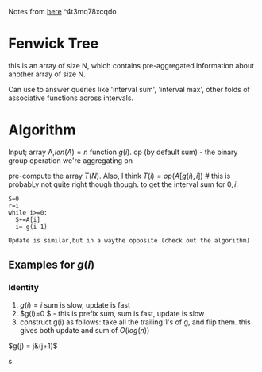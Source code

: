 


Notes from [here](https://cp-algorithms.com/data_structures/fenwick.html#overview) ^4t3mq78xcqdo

# Fenwick Tree
this is an array of size N, which contains pre-aggregated information about another array of size N.

Can use to answer queries like 'interval sum', 'interval max', other folds of associative functions across intervals.

# Algorithm



Input;
array A,$len(A)=n$
function $g(i)$.
op (by default sum) - the binary group operation we're aggregating on

pre-compute the array $T(N)$.
Also, I think $T(i) = op(A[g(i),i])$ # this is probabLy not quite right though though.
to get the interval sum for $0,i$:
```
S=0
r=i
while i>=0:
  S+=A[i]
  i= g(i-1)
```
    Update is similar,but in a waythe opposite (check out the algorithm)


## Examples for $g(i)$

### Identity
1. $g(i)=i$ sum is slow, update is fast
2. $g(i)=0 $ - this is prefix sum, sum is fast, update is slow 
3. construct g(i) as follows: 
 take all the trailing 1's of g, and flip them.
 this gives both update and sum of $O(log(n))$ 

$g(j) = j&(j+1)$


s

 



